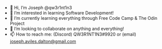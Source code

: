 - 👋 Hi, I’m Joseph @qw3r1nt1n3
- 👀 I’m interested in learning Software Development!
- 🌱 I’m currently learning everything through Free Code Camp & The Odin Project
- 💞️ I’m looking to collaborate on anything and everything!
- 📫 How to reach me: (Discord) QW3R1NT1N3#9920 or (email) joseph.aviles.dalton@gmail.com
